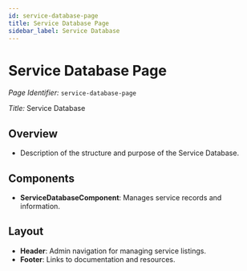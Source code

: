 ```yaml
---
id: service-database-page
title: Service Database Page
sidebar_label: Service Database
---
```


# Service Database Page

*Page Identifier:* `service-database-page`

*Title:* Service Database

## Overview
- Description of the structure and purpose of the Service Database.

## Components
- **ServiceDatabaseComponent**: Manages service records and information.

## Layout
- **Header**: Admin navigation for managing service listings.
- **Footer**: Links to documentation and resources.
